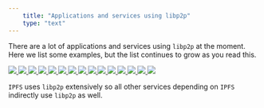 ```yaml
---
    title: "Applications and services using libp2p"
    type: "text"
---
```


There are a lot of applications and services using `libp2p` at the moment. Here we list some examples, but the list continues to grow as you read this.


<div class="flex justify-center mv4 flex-wrap">
    <a href="https://ipfs.io" target="__blank" class="flex items-center justify-center w-25 ma3-ns ma2 ph4-ns ph3 pv3-ns pv2 br3 bg-near-white">
        <img class="h2" src="/tutorial-assets/T0009L06-ipfs-logo.svg">
    </a>
    <a href="https://filecoin.io" target="__blank" class="flex items-center justify-center w-25 ma3-ns ma2 ph4-ns ph2 pv3-ns pv2 br3 bg-near-white">
        <img src="/tutorial-assets/T0009L06-filecoin-logo.svg">
    </a>
    <a href="https://matrix.org" target="__blank" class="flex items-center justify-center w-25 ma3-ns ma2 ph4-ns ph3 pv3-ns pv2 br3 bg-near-white">
        <img src="/tutorial-assets/T0009L06-matrix-logo.svg">
    </a>
    <a href="https://livepeer.org" target="__blank" class="flex items-center justify-center w-25 ma3-ns ma2 ph4-ns ph3 pv3-ns pv2 br3 bg-near-white">
        <img src="/tutorial-assets/T0009L06-livepeer-logo.svg">
    </a>
    <a href="https://metamask.io" target="__blank" class="flex items-center justify-center w-25 ma3-ns ma2 ph4-ns ph3 pv3-ns pv2 br3 bg-near-white">
        <img src="/tutorial-assets/T0009L06-metamask-logo.svg">
    </a>
    <a href="https://textile.io" target="__blank" class="flex items-center justify-center w-25 ma3-ns ma2 ph4-ns ph3 pv3-ns pv2 br3 bg-near-white">
        <img src="/tutorial-assets/T0009L06-textile-logo.png">
    </a>
    <a href="https://peergos.org" target="__blank" class="flex items-center justify-center w-25 ma3-ns ma2 ph4-ns ph3 pv3-ns pv2 br3 bg-near-white">
        <img src="/tutorial-assets/T0009L06-peergos-logo.svg">
    </a>
    <a href="https://ethereum.org" target="__blank" class="flex items-center justify-center w-25 ma3-ns ma2 ph4-ns ph3 pv3-ns pv2 br3 bg-near-white">
        <img src="/tutorial-assets/T0009L06-ethereum-logo.png">
    </a>
    <a href="https://polkadot.network" target="__blank" class="flex items-center justify-center w-25 ma3-ns ma2 ph4-ns ph3 pv3-ns pv2 br3 bg-near-white">
        <img src="/tutorial-assets/T0009L06-polkadot-logo.svg">
    </a>
    <a href="https://openbazaar.org" target="__blank" class="flex items-center justify-center w-25 ma3-ns ma2 ph4-ns ph3 pv3-ns pv2 br3 bg-near-white">
        <img src="/tutorial-assets/T0009L06-openbazaar-logo.png">
    </a>
    <a href="https://0x.org" target="__blank" class="flex items-center justify-center w-25 ma3-ns ma2 ph4-ns ph3 pv3-ns pv2 br3 bg-near-white">
        <img src="/tutorial-assets/T0009L06-0x-logo.svg">
    </a>
    <a href="https://www.harmony.one" target="__blank" class="flex items-center justify-center w-25 ma3-ns ma2 ph4-ns ph3 pv3-ns pv2 br3 bg-near-white">
        <img src="/tutorial-assets/T0009L06-harmony-logo.png">
    </a>
    <a href="https://keep.network" target="__blank" class="flex items-center justify-center w-25 ma3-ns ma2 ph4-ns ph3 pv3-ns pv2 br3 bg-near-white">
        <img src="/tutorial-assets/T0009L06-keep-logo.png">
    </a>
    <a href="https://validitylabs.org" target="__blank" class="flex items-center justify-center w-25 ma3-ns ma2 ph4-ns ph3 pv3-ns pv2 br3 bg-near-white">
        <img src="/tutorial-assets/T0009L06-validitylabs-logo.png">
    </a>
    <a href="https://www.enigma.co" target="__blank" class="flex items-center justify-center w-25 ma3-ns ma2 ph4-ns ph3 pv3-ns pv2 br3 bg-near-white">
        <img src="/tutorial-assets/T0009L06-enigma-logo.svg">
    </a>
</div>

`IPFS` uses `libp2p` extensively so all other services depending on `IPFS` indirectly use `libp2p` as well.
